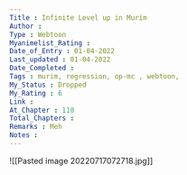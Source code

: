 ```yaml
---
Title : Infinite Level up in Murim
Author : 
Type : Webtoon
Myanimelist_Rating :
Date_of_Entry : 01-04-2022
Last_updated : 01-04-2022
Date_Completed :
Tags : murim, regression, op-mc , webtoon,
My_Status : Dropped
My_Rating : 6
Link : 
At_Chapter : 110
Total_Chapters :
Remarks : Meh
Notes :
---
```

![[Pasted image 20220717072718.jpg]]